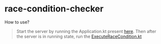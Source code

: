 # race-condition-checker

How to use?
> Start the server by running the Application.kt present [here]("src/main/kotlin/com/training/shakti/Application.kt").
> Then after the server is in running state, run the [ExecuteRaceCondition.kt]("src/main/kotlin/com/training/shakti/ExecuteRaceConditionChecker.kt")
